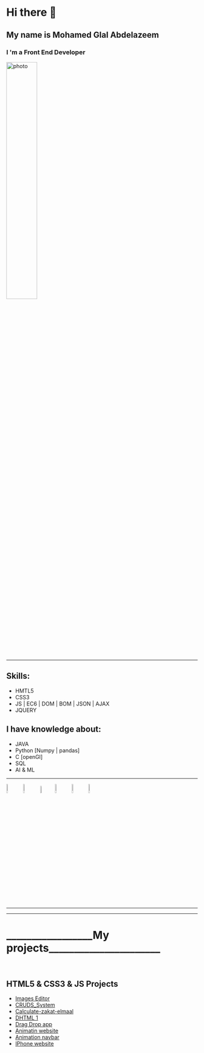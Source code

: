 # Hi there 👋
##  My name is Mohamed Glal Abdelazeem
### I 'm a Front End Developer

<img   src="https://camo.githubusercontent.com/cae12fddd9d6982901d82580bdf321d81fb299141098ca1c2d4891870827bf17/68747470733a2f2f6d69726f2e6d656469756d2e636f6d2f6d61782f313336302f302a37513379765349765f7430696f4a2d5a2e676966"  width="40%" alt="photo" />
<hr>

## Skills:
* HMTL5
* CSS3
* JS | EC6 | DOM | BOM | JSON | AJAX
* JQUERY
## I have knowledge about:
* JAVA
* Python [Numpy | pandas]
* C [openGl]
* SQL
* AI & ML

 <hr>
<img src="https://github.com/MohamedGlalAbdelazeem/MohamedGlalAbdelazeem/assets/128422634/a7dad6c8-22f4-4eee-a059-5454fc172403" width="8%" alt="photo" />
<img src="https://github.com/MohamedGlalAbdelazeem/MohamedGlalAbdelazeem/assets/128422634/3b9a4ba7-efc5-4ba9-a101-4c5089558ec6" width="8%" alt="photo" />
<img src="https://github.com/MohamedGlalAbdelazeem/MohamedGlalAbdelazeem/assets/128422634/345ea851-2492-4469-a6a9-fd5de9d6fe87" width="7%" alt="photo" />
<img src="https://github.com/MohamedGlalAbdelazeem/MohamedGlalAbdelazeem/assets/128422634/1dc14a26-7727-4735-b2c1-1312a30efda6" width="8%" alt="photo" />
<img src="https://github.com/MohamedGlalAbdelazeem/MohamedGlalAbdelazeem/assets/128422634/b6c75aa6-024b-48e1-930e-90acbba4ae57" width="8%" alt="photo" />
<img src="https://github.com/MohamedGlalAbdelazeem/MohamedGlalAbdelazeem/assets/128422634/4c68f915-29d7-4cb9-a698-baa7a9bb4f91" width="8%" alt="photo" />
<hr><hr>
  <h1>_________________My projects______________________</h1> 
  <br>
   <h2> HTML5 & CSS3 & JS Projects </h2>
 
  * <a href=" https://mohamedglalabdelazeem.github.io/Image-Editor/" target="_blank">Images Editor</a><br>
  * <a href="https://mohamedglalabdelazeem.github.io/CRUDS_System/" target="_blank">CRUDS_System</a><br>
  * <a href="https://mohamedglalabdelazeem.github.io/Calculate-zakat-elmaal/" target="_blank"> Calculate-zakat-elmaal </a><br>
  * <a href="https://mohamedglalabdelazeem.github.io/DHTML-/" target="_blank">DHTML 1</a><br>
  * <a href="https://mohamedglalabdelazeem.github.io/DragDropWep/" target="_blank">Drag Drop app</a><br>
  * <a href="https://mohamedglalabdelazeem.github.io/animation-website/" target="_blank">Animatin website</a><br>
  * <a href="https://mohamedglalabdelazeem.github.io/animationNavBar/" target="_blank">Animation navbar</a><br>
  * <a href="https://mohamedglalabdelazeem.github.io/iphone-website/" target="_blank">IPhone website</a><br>

